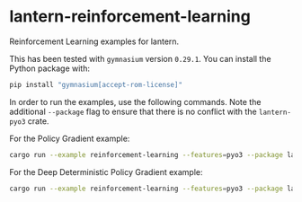 # lantern-reinforcement-learning

Reinforcement Learning examples for lantern.

This has been tested with `gymnasium` version `0.29.1`. You can install the
Python package with:
```bash
pip install "gymnasium[accept-rom-license]"
```

In order to run the examples, use the following commands. Note the additional
`--package` flag to ensure that there is no conflict with the `lantern-pyo3`
crate.

For the Policy Gradient example:
```bash
cargo run --example reinforcement-learning --features=pyo3 --package lantern-examples -- pg
```

For the Deep Deterministic Policy Gradient example:
```bash
cargo run --example reinforcement-learning --features=pyo3 --package lantern-examples -- ddpg
```
